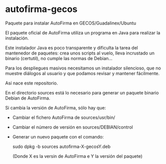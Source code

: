 # autofirma-gecos

Paquete para instalar AutoFirma en GECOS/Guadalinex/Ubuntu

El paquete oficial de AutoFirma utiliza un programa en Java para realizar la instalación. 

Este instalador Java es poco transparente y dificulta la tarea del mantenedor de paquetes: crea unos scripts al vuelo, lleva incrustado un binario (certutil), no cumple las normas de Debian...

Para los despliegues masivos necesitamos un instalador silencioso, que no muestre diálogos al usuario y que podamos revisar y mantener fácilmente.

Así nace este repositorio.

En el directorio sources está lo necesario para generar un paquete binario Debian de AutoFirma. 

Si cambia la versión de AutoFirma, sólo hay que:

* Cambiar el fichero AutoFirma de sources/usr/bin/
* Cambiar el número de versión en sources/DEBIAN/control
* Generar un nuevo paquete con el comando:
 
   sudo dpkg -b sources  autofirma-X-gecosY.deb
   
   (Donde X es la versin de AutoFirma e Y la versión del paquete)
   
